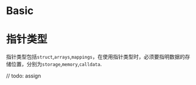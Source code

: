 # Basic

# 指针类型

指针类型包括`struct`,`arrays`,`mappings`，在使用指针类型时，必须要指明数据的存储位置，分别为`storage`,`memory`,`calldata`.

// todo: assign

